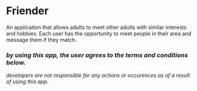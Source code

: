 # Friender

An application that allows adults to meet other adults with similar interests
and hobbies. Each user has the opportunity to meet people in their area and 
message them if they match.

### *by using this app, the user agrees to the terms and conditions below.* 
*developers are not responsible for any actions or occurences as of a result of*
*using this app.* 
